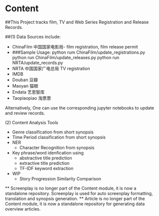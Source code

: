 # Content

##This Project tracks film, TV and Web Series Registration and Release Records.

##(1) Data Sources include:
  - ChinaFilm 中国国家电影局- film registration, film release permit
  - ###Sample Usage: python rum ChinaFilm/update_registrations.py
                python run ChinaFilm/update_releases.py
                python run NRTA/update_records.py
  - NRTA 中国国家广电总局 TV registration
  - IMDB
  - Douban 豆瓣
  - Maoyan 猫眼
  - Endata 艺恩智库
  - Taopiaopiao 淘票票

  Alternatively, One can use the corresponding jupyter notebooks to update and review records.


(2) Content Analysis Tools
  - Genre classification from short synopsis
  - Time Period classification from short synopsis
  - NER
    - Character Recognition from synopsis
  - Key phrase/word idenfication using 
    - abstractive title prediction
    - extractive title prediction
    - TF-IDF keyword extraction
  - WIP
    - Story Progression Similarity Comparison

** Screenplay is no longer part of the Content module, it is now a standalone repository. Screenplay is used for auto screenplay formatting, translation and synopsis generation.
** Article is no longer part of the Content module, it is now a standalone repository for generating data overview articles.
